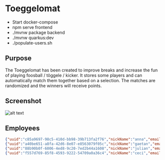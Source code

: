 # Toeggelomat

- Start docker-compose
- npm serve frontend
- ./mvnw package backend
- ./mvnw quarkus:dev
- ./populate-users.sh

## Purpose

The Toeggelomat has been created to improve breaks and increase the fun of playing foosball / töggele / kicker. It stores some players and can automatically match them together based on a selection. The matches are randomized and the winners will receive points.

## Screenshot

![alt text](https://spoud.io/wp-content/uploads/2020/02/toeggelomat.png "Screenshot of the Toeggelomat")

## Employees

```json
{"uuid":"c85a9697-98c5-410d-bb98-39b713fa2f76","nickName":"anna","email":"anna@email.io","slackId":null}
{"uuid":"a40be651-a8fa-42d6-8e07-e8563079f05c","nickName":"gaetan","email":"gaetan@email.io","slackId":null}
{"uuid":"88b90b0f-6006-4ed8-9c20-7ed2b44a1608","nickName":"julian","email":"julian@email.io","slackId":null}
{"uuid":"f557d769-85f8-4593-9222-54709a0a36c4","nickName":"ceci","email":"ceci@email.io","slackId":null}
```

